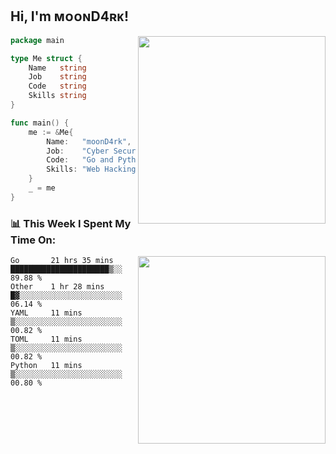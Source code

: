 <h2> Hi, I'm ᴍᴏᴏɴD4ʀᴋ!</h2>
<img align='right' src="https://github-readme-stats.vercel.app/api?username=moond4rk&show_icons=true&theme=radical" width="300">


```go
package main

type Me struct {
	Name   string
	Job    string
	Code   string
	Skills string
}

func main() {
	me := &Me{
		Name:   "moonD4rk",
		Job:    "Cyber Security Engineer",
		Code:   "Go and Python and Others",
		Skills: "Web Hacking ^o^",
	}
	_ = me
}
```



<h3>📊 This Week I Spent My Time On:</h3>
<img align='right' src="https://spotify-github-profile.vercel.app/api/view?uid=iftr63d5ost38g0o26wcjzd8k&cover_image=true&theme=novatorem" width="300">

<!--START_SECTION:waka-->
```text
Go       21 hrs 35 mins  ██████████████████████▒░░   89.88 % 
Other    1 hr 28 mins    █▓░░░░░░░░░░░░░░░░░░░░░░░   06.14 % 
YAML     11 mins         ▒░░░░░░░░░░░░░░░░░░░░░░░░   00.82 % 
TOML     11 mins         ▒░░░░░░░░░░░░░░░░░░░░░░░░   00.82 % 
Python   11 mins         ▒░░░░░░░░░░░░░░░░░░░░░░░░   00.80 % 
```
<!--END_SECTION:waka-->

